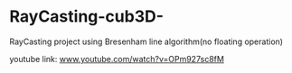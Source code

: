 # RayCasting-cub3D-
RayCasting project using Bresenham line algorithm(no floating operation)

youtube link: www.youtube.com/watch?v=OPm927sc8fM
